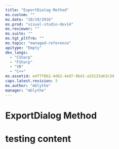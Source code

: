 ```yaml
---
title: "ExportDialog Method"
ms.custom: ""
ms.date: "10/19/2016"
ms.prod: "visual-studio-dev14"
ms.reviewer: ""
ms.suite: ""
ms.tgt_pltfrm: ""
ms.topic: "managed-reference"
apitype: "Empty"
dev_langs: 
  - "CSharp"
  - "FSharp"
  - "VB"
  - "C++"
ms.assetid: e4f7f8b2-4d62-4e97-9bd1-a33133a63c3d
caps.latest.revision: 3
ms.author: "mblythe"
manager: "mblythe"
---
```

# ExportDialog Method
# testing content